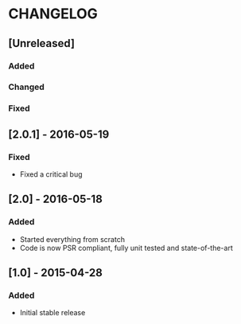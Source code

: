 # CHANGELOG

## [Unreleased]
### Added

### Changed

### Fixed

## [2.0.1] - 2016-05-19
### Fixed
- Fixed a critical bug

## [2.0] - 2016-05-18
### Added
- Started everything from scratch
- Code is now PSR compliant, fully unit tested and state-of-the-art

## [1.0] - 2015-04-28
### Added
- Initial stable release
